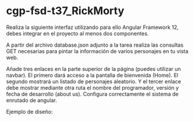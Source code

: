 # cgp-fsd-t37_RickMorty


Realiza la siguiente interfaz utilizando para ello Angular Framework 12, debes integrar en el proyecto al menos dos componentes.

A partir del archivo database.json adjunto a la tarea realiza las consultas GET necesarias para pintar la información de varios personajes en tu vista web. 

Añade tres enlaces en la parte superior de la página (puedes utilizar un navbar). El primero dará acceso a la pantalla de bienvenida (Home). El segundo mostrará un listado de personajes aleatorio. Y el tercer enlace debe mostrar mediante otra ruta el nombre del programador, versión y fecha de desarrollo (about us). Configura correctamente el sistema de enrutado de angular.

Ejemplo de diseño:
